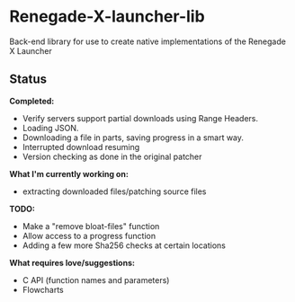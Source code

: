 # Renegade-X-launcher-lib
Back-end library for use to create native implementations of the Renegade X Launcher

## Status
**Completed:**
* Verify servers support partial downloads using Range Headers.
* Loading JSON.
* Downloading a file in parts, saving progress in a smart way.
* Interrupted download resuming
* Version checking as done in the original patcher


**What I'm currently working on:**
* extracting downloaded files/patching source files

**TODO:**
* Make a "remove bloat-files" function
* Allow access to a progress function
* Adding a few more Sha256 checks at certain locations

**What requires love/suggestions:**
* C API (function names and parameters)
* Flowcharts
